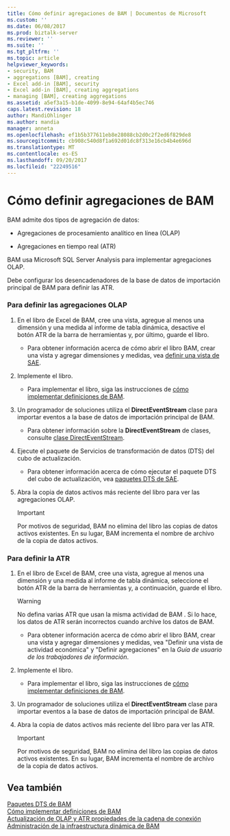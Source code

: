 ```yaml
---
title: Cómo definir agregaciones de BAM | Documentos de Microsoft
ms.custom: ''
ms.date: 06/08/2017
ms.prod: biztalk-server
ms.reviewer: ''
ms.suite: ''
ms.tgt_pltfrm: ''
ms.topic: article
helpviewer_keywords:
- security, BAM
- aggregations [BAM], creating
- Excel add-in [BAM], security
- Excel add-in [BAM], creating aggregations
- managing [BAM], creating aggregations
ms.assetid: a5ef3a15-b1de-4099-8e94-64af4b5ec746
caps.latest.revision: 18
author: MandiOhlinger
ms.author: mandia
manager: anneta
ms.openlocfilehash: ef1b5b377611eb8e28088cb2d0c2f2ed6f829de8
ms.sourcegitcommit: cb908c540d8f1a692d01dc8f313e16cb4b4e696d
ms.translationtype: MT
ms.contentlocale: es-ES
ms.lasthandoff: 09/20/2017
ms.locfileid: "22249516"
---
```

# <a name="how-to-define-bam-aggregations"></a>Cómo definir agregaciones de BAM
BAM admite dos tipos de agregación de datos:  
  
-   Agregaciones de procesamiento analítico en línea (OLAP)  
  
-   Agregaciones en tiempo real (ATR)  
  
 BAM usa Microsoft SQL Server Analysis para implementar agregaciones OLAP.  
  
 Debe configurar los desencadenadores de la base de datos de importación principal de BAM para definir las ATR.  
  
### <a name="to-define-olap-aggregations"></a>Para definir las agregaciones OLAP  
  
1.  En el libro de Excel de BAM, cree una vista, agregue al menos una dimensión y una medida al informe de tabla dinámica, desactive el botón ATR de la barra de herramientas y, por último, guarde el libro.  
  
    -   Para obtener información acerca de cómo abrir el libro BAM, crear una vista y agregar dimensiones y medidas, vea [definir una vista de SAE](../core/defining-a-bam-view.md).  
  
2.  Implemente el libro.  
  
    -   Para implementar el libro, siga las instrucciones de [cómo implementar definiciones de BAM](../core/how-to-deploy-bam-definitions.md).  
  
3.  Un programador de soluciones utiliza el **DirectEventStream** clase para importar eventos a la base de datos de importación principal de BAM.  
  
    -   Para obtener información sobre la **DirectEventStream** de clases, consulte [clase DirectEventStream](http://msdn.microsoft.com/library/microsoft.biztalk.bam.eventobservation.directeventstream.aspx).  
  
4.  Ejecute el paquete de Servicios de transformación de datos (DTS) del cubo de actualización.  
  
    -   Para obtener información acerca de cómo ejecutar el paquete DTS del cubo de actualización, vea [paquetes DTS de SAE](../core/bam-dts-packages.md).  
  
5.  Abra la copia de datos activos más reciente del libro para ver las agregaciones OLAP.  
  
    > [!IMPORTANT]
    >  Por motivos de seguridad, BAM no elimina del libro las copias de datos activos existentes. En su lugar, BAM incrementa el nombre de archivo de la copia de datos activos.  
  
### <a name="to-define-the-rta"></a>Para definir la ATR  
  
1.  En el libro de Excel de BAM, cree una vista, agregue al menos una dimensión y una medida al informe de tabla dinámica, seleccione el botón ATR de la barra de herramientas y, a continuación, guarde el libro.  
  
    > [!WARNING]
    >  No defina varias ATR que usan la misma actividad de BAM . Si lo hace, los datos de ATR serán incorrectos cuando archive los datos de BAM.  
  
    -   Para obtener información acerca de cómo abrir el libro BAM, crear una vista y agregar dimensiones y medidas, vea "Definir una vista de actividad económica" y "Definir agregaciones" en la *Guía de usuario de los trabajadores de información*.  
  
2.  Implemente el libro.  
  
    -   Para implementar el libro, siga las instrucciones de [cómo implementar definiciones de BAM](../core/how-to-deploy-bam-definitions.md).  
  
3.  Un programador de soluciones utiliza el **DirectEventStream** clase para importar eventos a la base de datos de importación principal de BAM.  

  
4.  Abra la copia de datos activos más reciente del libro para ver las ATR.  
  
    > [!IMPORTANT]
    >  Por motivos de seguridad, BAM no elimina del libro las copias de datos activos existentes. En su lugar, BAM incrementa el nombre de archivo de la copia de datos activos.  
  
## <a name="see-also"></a>Vea también  
 [Paquetes DTS de BAM](../core/bam-dts-packages.md)   
 [Cómo implementar definiciones de BAM](../core/how-to-deploy-bam-definitions.md)   
 [Actualización de OLAP y ATR propiedades de la cadena de conexión](../core/updating-olap-and-rta-connection-string-properties.md)   
 [Administración de la infraestructura dinámica de BAM](../core/managing-the-bam-dynamic-infrastructure.md)